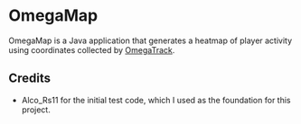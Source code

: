 # OmegaMap
OmegaMap is a Java application that generates a heatmap of player activity using coordinates collected by [OmegaTrack](https://github.com/VideoGameSmash12/OmegaTrack).

## Credits
* Alco_Rs11 for the initial test code, which I used as the foundation for this project.